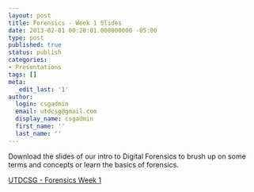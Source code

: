 ```yaml
---
layout: post
title: Forensics - Week 1 Slides
date: 2013-02-01 00:20:01.000000000 -05:00
type: post
published: true
status: publish
categories:
- Presentations
tags: []
meta:
  _edit_last: '1'
author:
  login: csgadmin
  email: utdcsg@gmail.com
  display_name: csgadmin
  first_name: ''
  last_name: ''
---
```


Download the slides of our intro to Digital Forensics to brush up on some terms and concepts or learn the basics of forensics.

[UTDCSG - Forensics Week 1](http://csg.utdallas.edu/?attachment_id=253)
